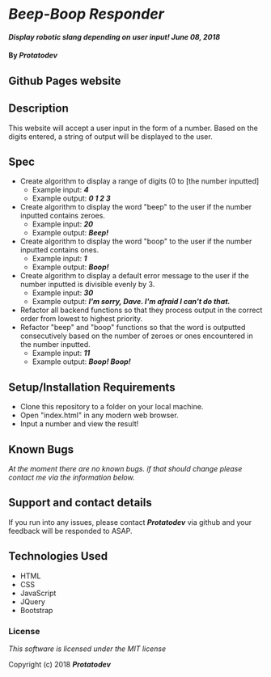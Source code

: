 # _Beep-Boop Responder_

#### _Display robotic slang depending on user input! June 08, 2018_

#### By _**Protatodev**_

## Github Pages website


## Description

This website will accept a user input in the form of a number. Based on the digits entered, a string of output will be displayed to the user.

## Spec
- Create algorithm to display a range of digits (0 to [the number inputted]
  - Example input: **_4_**
  - Example output: **_0 1 2 3_**
- Create algorithm to display the word "beep" to the user if the number inputted contains zeroes.
  - Example input: **_20_**
  - Example output: **_Beep!_**
- Create algorithm to display the word "boop" to the user if the number inputted contains ones.
  - Example input: **_1_**
  - Example output: **_Boop!_**
- Create algorithm to display a default error message to the user if the number inputted is divisible evenly by 3.
  - Example input: **_30_**
  - Example output: **_I'm sorry, Dave. I'm afraid I can't do that._**
- Refactor all backend functions so that they process output in the correct order from lowest to highest priority.
- Refactor "beep" and "boop" functions so that the word is outputted consecutively based on the number of zeroes or ones encountered in the number inputted.
  - Example input: **_11_**
  - Example output: **_Boop! Boop!_**

## Setup/Installation Requirements

* Clone this repository to a folder on your local machine.
* Open "index.html" in any modern web browser.
* Input a number and view the result!

## Known Bugs

_At the moment there are no known bugs. if that should change please contact me via the information below._

## Support and contact details

If you run into any issues, please contact **_Protatodev_** via github and your feedback will be responded to ASAP.

## Technologies Used

* HTML
* CSS
* JavaScript
* JQuery
* Bootstrap

### License

*This software is licensed under the MIT license*

Copyright (c) 2018 **_Protatodev_**
